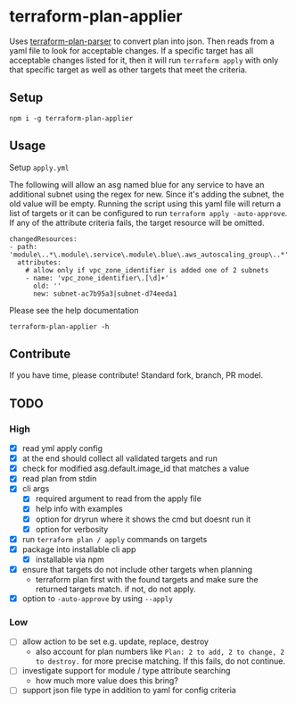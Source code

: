 # terraform-plan-applier

Uses [terraform-plan-parser](https://github.com/lifeomic/terraform-plan-parser) to convert plan into json. Then reads from a yaml file to look for acceptable changes. If a specific target has all acceptable changes listed for it, then it will run `terraform apply` with only that specific target as well as other targets that meet the criteria.

## Setup

    npm i -g terraform-plan-applier

## Usage

Setup `apply.yml`

The following will allow an asg named blue for any service to have an additional subnet using the regex for new. Since it's adding the subnet, the old value will be empty. Running the script using this yaml file will return a list of targets or it can be configured to run `terraform apply -auto-approve`. If any of the attribute criteria fails, the target resource will be omitted.

```
changedResources:
- path: 'module\..*\.module\.service\.module\.blue\.aws_autoscaling_group\..*'
  attributes:
    # allow only if vpc_zone_identifier is added one of 2 subnets
    - name: 'vpc_zone_identifier\.[\d]+'
      old: ''
      new: subnet-ac7b95a3|subnet-d74eeda1
```

Please see the help documentation

    terraform-plan-applier -h

## Contribute

If you have time, please contribute! Standard fork, branch, PR model.

## TODO

### High

* [x] read yml apply config
* [x] at the end should collect all validated targets and run
* [x] check for modified asg.default.image_id that matches a value
* [x] read plan from stdin
* [x] cli args
  * [x] required argument to read from the apply file
  * [x] help info with examples
  * [x] option for dryrun where it shows the cmd but doesnt run it
  * [x] option for verbosity
* [x] run `terraform plan / apply` commands on targets
* [x] package into installable cli app
  * [x] installable via npm
* [x] ensure that targets do not include other targets when planning
  * terraform plan first with the found targets and make sure the returned targets match. if not, do not apply.
* [x] option to `-auto-approve` by using `--apply`

### Low

* [ ] allow action to be set e.g. update, replace, destroy
  * also account for plan numbers like `Plan: 2 to add, 2 to change, 2 to destroy.` for more precise matching. If this fails, do not continue.
* [ ] investigate support for module / type attribute searching
  * how much more value does this bring?
* [ ] support json file type in addition to yaml for config criteria
